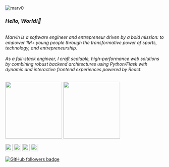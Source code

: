 <img src="https://visitor-badge.laobi.icu/badge?page_id=marv0/marv0" alt="marv0"/> 

### <em>Hello, World!👋</em>
<br>
<em>
Marvin is a software engineer and entrepreneur driven by a bold mission: to empower 1M+ young people through the transformative power of sports, technology, and entrepreneurship.
<br>
<br>
As a full-stack engineer, I craft scalable, high-performance web solutions by combining robust backend architectures using Python/Flask with dynamic and interactive frontend experiences powered by React.
</em>
<br>
<br>

<p>
<a href="https://github.com/marv0">
  <img height="180em" src="https://github-readme-stats-eight-theta.vercel.app/api?username=marv0&show_icons=true&theme=algolia&include_all_commits=true&count_private=true"/>
  <img height="180em" src="https://github-readme-stats-eight-theta.vercel.app/api/top-langs/?username=marv0&layout=compact&langs_count=8&theme=algolia"/>
</a>
</p>
<p> 
   <a href="https://www.linkedin.com/in/marvin-ogot/"><img src="https://img.shields.io/badge/linkedin-%230077B5.svg?&style=for-the-badge&logo=linkedin&logoColor=white" height=23></a> 
   <a href="https://twitter.com/mrmarv0"><img src="https://img.shields.io/badge/Twitter-222222?style=for-the-badge&logo=twitter&logoColor=white" height=23></a>
   <a href="https://www.youtube.com/watch?v=p0uAJ6Eu4Rs"><img src="https://img.shields.io/badge/YouTube-FF0000?style=for-the-badge&logo=youtube&logoColor=white" height=23></a>
   <a href="http://wa.me//+254704562901"><img src="https://img.shields.io/badge/WhatsApp-25D366?style=for-the-badge&logo=whatsapp&logoColor=white" height=23></a>
   <!--- <a href="mailto:hello@mrmarv.in"><img src="https://img.shields.io/badge/Gmail-D14836?style=for-the-badge&logo=gmail&logoColor=white" height=23></a> --->
</p>
<p>
<a href="https://www.github.com/marv0" target="_blank" rel="no-referrer"><img src="https://img.shields.io/github/followers/marv0?logo=github&style=for-the-badge&color=282b2f&labelColor=0d1117" alt="GitHub followers badge" /></a> 
</p>


